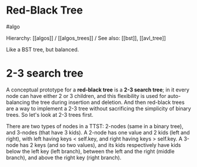 # Red-Black Tree

#algo

Hierarchy: [[algos]] / [[algos_trees]] /
See also: [[bst]], [[avl_tree]]

Like a BST tree, but balanced.

# 2-3 search tree

A conceptual prototype for a **red-black tree** is a **2-3 search tree**; in it every node can have either 2 or 3 children, and this flexibility is used for auto-balancing the tree during insertion and deletion. And then red-black trees are a way to implement a 2-3 tree without sacrificing the simplicity of binary trees. So let's look at 2-3 trees first.

There are two types of nodes in a TTST: 2-nodes (same in a binary tree), and 3-nodes (that have 3 kids). A 2-node has one value and 2 kids (left and right), with left having keys < self.key, and right having keys > self.key. A 3-node has 2 keys (and so two values), and its kids respectively have kids below the left key (left branch), between the left and the right (middle branch), and above the right key (right branch).
